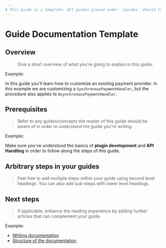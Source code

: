 ```yaml
---
# This guide is a template. All guides placed under `/guides` should follow this structure. If you start with a copy of this file, make sure to add it to the `SUMMARY.md` file. 
---
```


# Guide Documentation Template

## Overview

> Give a short overview of what you're going to explain in this guide.

Example:

In this guide you'll learn how to customize an existing payment provider. In this example we are customizing a `SynchronousPaymentHandler`, but the procedure also applies to `AsynchronousPaymentHandler`.

## Prerequisites

> Refer to any guides/concepts the reader of this guide should be aware of in order to understand the guide you're writing.

Example:

Make sure you've understood the basics of **plugin development** and **API Handling** in order to follow along the steps of this guide.

## Arbitrary steps in your guides

> Feel free to add multiple steps within your guide using second level headings. You can also add sub-steps with lower level headings.

## Next steps

> If applicable, enhance the reading experience by adding further articles that can complement your guide.

Example:

* [Writing documentation](../writing.md)
* [Structure of the documentation](../structure.md)
